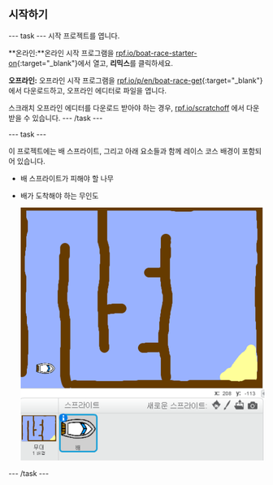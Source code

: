 ## 시작하기

\--- task \--- 시작 프로젝트를 엽니다.

**온라인:**온라인 시작 프로그램을 [rpf.io/boat-race-starter-on](http://rpf.io/boat-race-starter-on){:target="_blank"}에서 열고, **리믹스**를 클릭하세요.

**오프라인:** 오프라인 시작 프로그램을 [rpf.io/p/en/boat-race-get](http://rpf.io/p/en/boat-race-get){:target="_blank"} 에서 다운로드하고, 오프라인 에디터로 파일을 엽니다.

스크래치 오프라인 에디터를 다운로드 받아야 하는 경우, [rpf.io/scratchoff](http://rpf.io/scratchoff) 에서 다운 받을 수 있습니다. \--- /task \---

\--- task \---

이 프로젝트에는 배 스프라이트, 그리고 아래 요소들과 함께 레이스 코스 배경이 포함되어 있습니다.

- 배 스프라이트가 피해야 할 나무
- 배가 도착해야 하는 무인도
    
    ![스크린샷](images/boat-starter.png)

\--- /task \---